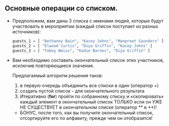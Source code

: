 ## Основные операции со списком.



* Предположим, вам даны 3 списка с именами людей, которые будут участвовать в мероприятии (каждый список поступает из разных источников):
 
    ```python   
    guests_1 = [ "Bethaney Bain", "Kacey Johns", "Manpreet Saunders" ]
    guests_2 = [ "Elwood Curtis", "Diya Griffin", "Kacey Johns" ]
    guests_3 = [ "Tobey Weiss", "Kadie Barnes", "Diya Griffin" ]
    ``` 

* Вам необходимо составить окончательный список этих участников, исключив повторяющиеся значения.
  
  Предлагаемый алгоритм решения таков:
    1. в первую очередь объединить все списки в один (оператор +)
    2. создать пустой список - для окончательного результата
    3. Итеративно (**for**) пройти по собранному списку и «скопировать» каждый элемент в окончательный список ТОЛЬКО если он УЖЕ НЕ СУЩЕСТВУЕТ в окончательном списке (оператор ** в **)!
    * БОНУС, после того, как вы получите окончательный список, отсортируйте его по алфавиту, прежде чем он отобразится!
